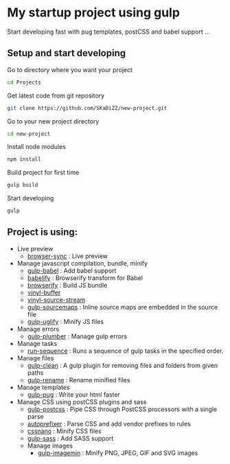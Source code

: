 # My startup project using gulp

Start developing fast with pug templates, postCSS and babel support ...

## Setup and start developing

Go to directory where you want your project

```bash
cd Projects
```

Get latest code from git repository

```bash
git clone https://github.com/SKaDiZZ/new-project.git
```

Go to your new project directory

```bash
cd new-project
```

Install node modules

```bash
npm install
```

Build project for first time
```bash
gulp build
```

Start developing

```bash
gulp
```

## Project is using:
* Live preview
  * [browser-sync](https://github.com/BrowserSync/browser-sync) : Live preview
* Manage javascript compilation, bundle, minify
  * [gulp-babel](https://github.com/babel/gulp-babel) : Add babel support
  * [babelify](https://github.com/babel/babelify) : Browserify transform for Babel
  * [browserify](https://github.com/substack/node-browserify) : Build JS bundle
  * [vinyl-buffer](https://github.com/hughsk/vinyl-buffer)
  * [vinyl-source-stream](https://github.com/hughsk/vinyl-source-stream)
  * [gulp-sourcemaps](https://github.com/floridoo/gulp-sourcemaps) : Inline source maps are embedded in the source file
  * [gulp-uglify](https://github.com/terinjokes/gulp-uglify) : Minify JS files
* Manage errors
  * [gulp-plumber](https://github.com/floatdrop/gulp-plumber) : Manage gulp errors
* Manage tasks
  * [run-sequence](https://github.com/OverZealous/run-sequence) : Runs a sequence of gulp tasks in the specified order.
* Manage files
  * [gulp-clean](https://github.com/peter-vilja/gulp-clean) : A gulp plugin for removing files and folders from given paths
  * [gulp-rename](https://github.com/hparra/gulp-rename) : Rename minified files
* Manage templates
  * [gulp-pug](https://github.com/jamen/gulp-pug) : Write your html faster
* Manage CSS using postCSS plugins and sass
  * [gulp-postcss](https://github.com/postcss/gulp-postcss) : Pipe CSS through PostCSS processors with a single parse
  * [autoprefixer](https://github.com/postcss/autoprefixer) : Parse CSS and add vendor prefixes to rules
  * [cssnano](https://github.com/ben-eb/cssnano) : Minify CSS files
  * [gulp-sass](https://github.com/dlmanning/gulp-sass) : Add SASS support
  * Manage images
    * [gulp-imagemin](https://github.com/sindresorhus/gulp-imagemin) : Minify PNG, JPEG, GIF and SVG images
